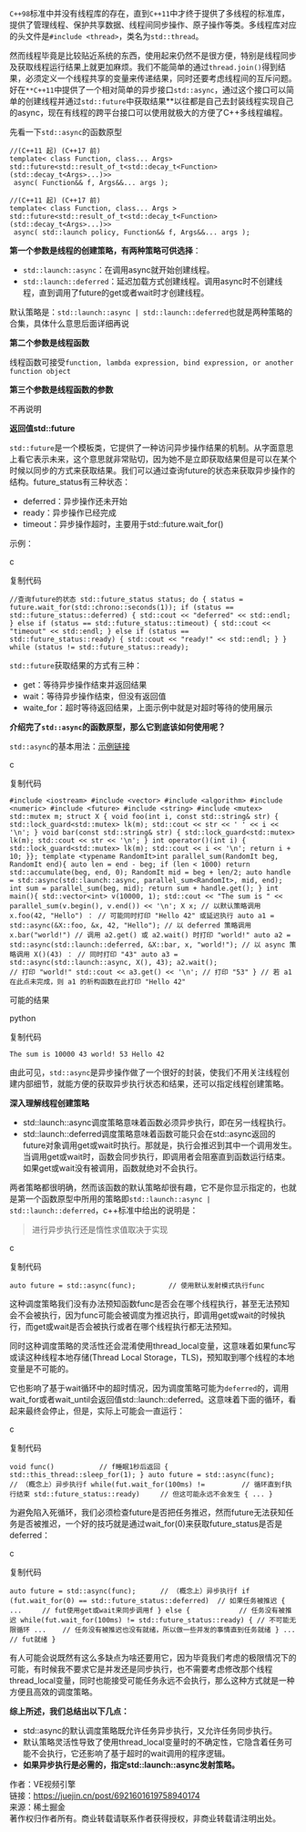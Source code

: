 `C++98`标准中并没有线程库的存在，直到`C++11`中才终于提供了多线程的标准库，提供了管理线程、保护共享数据、线程间同步操作、原子操作等类。多线程库对应的头文件是`#include <thread>`，类名为`std::thread`。

然而线程毕竟是比较贴近系统的东西，使用起来仍然不是很方便，特别是线程同步及获取线程运行结果上就更加麻烦。我们不能简单的通过`thread.join()`得到结果，必须定义一个线程共享的变量来传递结果，同时还要考虑线程间的互斥问题。好在`**C++11`中提供了一个相对简单的异步接口`std::async`，通过这个接口可以简单的创建线程并通过`std::future`中获取结果**以往都是自己去封装线程实现自己的async，现在有线程的跨平台接口可以使用就极大的方便了C++多线程编程。

先看一下`std::async`的函数原型
```
//(C++11 起) (C++17 前)
template< class Function, class... Args>
std::future<std::result_of_t<std::decay_t<Function>(std::decay_t<Args>...)>>
 async( Function&& f, Args&&... args );
 
//(C++11 起) (C++17 前)
template< class Function, class... Args >
std::future<std::result_of_t<std::decay_t<Function>(std::decay_t<Args>...)>>
 async( std::launch policy, Function&& f, Args&&... args );
 ```

**第一个参数是线程的创建策略，有两种策略可供选择**：

-   `std::launch::async`：在调用async就开始创建线程。
-   `std::launch::deferred`：延迟加载方式创建线程。调用async时不创建线程，直到调用了future的get或者wait时才创建线程。

默认策略是：`std::launch::async | std::launch::deferred`也就是两种策略的合集，具体什么意思后面详细再说

**第二个参数是线程函数**

线程函数可接受`function, lambda expression, bind expression, or another function object`

**第三个参数是线程函数的参数**

不再说明

**返回值std::future**

`std::future`是一个模板类，它提供了一种访问异步操作结果的机制。从字面意思上看它表示未来，这个意思就非常贴切，因为她不是立即获取结果但是可以在某个时候以同步的方式来获取结果。我们可以通过查询future的状态来获取异步操作的结构。future_status有三种状态：

-   deferred：异步操作还未开始
-   ready：异步操作已经完成
-   timeout：异步操作超时，主要用于std::future.wait_for()

示例：

c

复制代码

`//查询future的状态
std::future_status status;
do {
 status = future.wait_for(std::chrono::seconds(1));
 if (status == std::future_status::deferred) {
 std::cout << "deferred" << std::endl;
 } else if (status == std::future_status::timeout) {
 std::cout << "timeout" << std::endl;
 } else if (status == std::future_status::ready) {
 std::cout << "ready!" << std::endl;
 }
} while (status != std::future_status::ready);` 

`std::future`获取结果的方式有三种：

-   get：等待异步操作结束并返回结果
-   wait：等待异步操作结束，但没有返回值
-   waite_for：超时等待返回结果，上面示例中就是对超时等待的使用展示

**介绍完了`std::async`的函数原型，那么它到底该如何使用呢？**

`std::async`的基本用法：[示例链接](https://link.juejin.cn?target=https%3A%2F%2Fwww.apiref.com%2Fcpp-zh%2Fcpp%2Fthread%2Fasync.html "https://www.apiref.com/cpp-zh/cpp/thread/async.html")

c

复制代码

`#include <iostream>
#include <vector>
#include <algorithm>
#include <numeric>
#include <future>
#include <string>
#include <mutex>
std::mutex m;
struct X {
 void foo(int i, const std::string& str) {
 std::lock_guard<std::mutex> lk(m);
 std::cout << str << ' ' << i << '\n';
 }
 void bar(const std::string& str) {
 std::lock_guard<std::mutex> lk(m);
 std::cout << str << '\n';
 }
 int operator()(int i) {
 std::lock_guard<std::mutex> lk(m);
 std::cout << i << '\n';
 return i + 10;
 }};
template <typename RandomIt>int parallel_sum(RandomIt beg, RandomIt end){
 auto len = end - beg;
 if (len < 1000)
 return std::accumulate(beg, end, 0);
 RandomIt mid = beg + len/2;
 auto handle = std::async(std::launch::async,
 parallel_sum<RandomIt>, mid, end);
 int sum = parallel_sum(beg, mid);
 return sum + handle.get();
}
int main(){
 std::vector<int> v(10000, 1);
 std::cout << "The sum is " << parallel_sum(v.begin(), v.end()) << '\n';
 X x;
 // 以默认策略调用 x.foo(42, "Hello") ：
 // 可能同时打印 "Hello 42" 或延迟执行
 auto a1 = std::async(&X::foo, &x, 42, "Hello");
 // 以 deferred 策略调用 x.bar("world!")
 // 调用 a2.get() 或 a2.wait() 时打印 "world!"
 auto a2 = std::async(std::launch::deferred, &X::bar, x, "world!");
 // 以 async 策略调用 X()(43) ：
 // 同时打印 "43"
 auto a3 = std::async(std::launch::async, X(), 43);
 a2.wait();                     // 打印 "world!"
 std::cout << a3.get() << '\n'; // 打印 "53"
} // 若 a1 在此点未完成，则 a1 的析构函数在此打印 "Hello 42"` 

可能的结果

python

复制代码

`The sum is 10000
43
world!
53
Hello 42` 

由此可见，`std::async`是异步操作做了一个很好的封装，使我们不用关注线程创建内部细节，就能方便的获取异步执行状态和结果，还可以指定线程创建策略。

**深入理解线程创建策略**

-   std::launch::async调度策略意味着函数必须异步执行，即在另一线程执行。
-   std::launch::deferred调度策略意味着函数可能只会在std::async返回的future对象调用get或wait时执行。那就是，执行会推迟到其中一个调用发生。当调用get或wait时，函数会同步执行，即调用者会阻塞直到函数运行结束。如果get或wait没有被调用，函数就绝对不会执行。

两者策略都很明确，然而该函数的默认策略却很有趣，它不是你显示指定的，也就是第一个函数原型中所用的策略即`std::launch::async | std::launch::deferred`，c++标准中给出的说明是：

> 进行异步执行还是惰性求值取决于实现

c

复制代码

`auto future = std::async(func);        // 使用默认发射模式执行func` 

这种调度策略我们没有办法预知函数func是否会在哪个线程执行，甚至无法预知会不会被执行，因为func可能会被调度为推迟执行，即调用get或wait的时候执行，而get或wait是否会被执行或者在哪个线程执行都无法预知。

同时这种调度策略的灵活性还会混淆使用thread_local变量，这意味着如果func写或读这种线程本地存储(Thread Local Storage，TLS)，预知取到哪个线程的本地变量是不可能的。

它也影响了基于wait循环中的超时情况，因为调度策略可能为`deferred`的，调用wait_for或者wait_until会返回值std::launch::deferred。这意味着下面的循环，看起来最终会停止，但是，实际上可能会一直运行：

c

复制代码

`void func()           // f睡眠1秒后返回
{
 std::this_thread::sleep_for(1);
}
auto future = std::async(func);      // （概念上）异步执行f
while(fut.wait_for(100ms) !=         // 循环直到f执行结束
 std::future_status::ready)     // 但这可能永远不会发生
{
 ...
}` 

为避免陷入死循环，我们必须检查future是否把任务推迟，然而future无法获知任务是否被推迟，一个好的技巧就是通过wait_for(0)来获取future_status是否是deferred：

c

复制代码

`auto future = std::async(func);      // （概念上）异步执行f
if (fut.wait_for(0) == std::future_status::deferred)  // 如果任务被推迟
{
 ...     // fut使用get或wait来同步调用f
} else {            // 任务没有被推迟
 while(fut.wait_for(100ms) != std::future_status::ready) { // 不可能无限循环
 ...    // 任务没有被推迟也没有就绪，所以做一些并发的事情直到任务就绪
 }
 ...        // fut就绪
}` 

有人可能会说既然有这么多缺点为啥还要用它，因为毕竟我们考虑的极限情况下的可能，有时候我不要求它是并发还是同步执行，也不需要考虑修改那个线程thread_local变量，同时也能接受可能任务永远不会执行，那么这种方式就是一种方便且高效的调度策略。

**综上所述，我们总结出以下几点：**

-   std::async的默认调度策略既允许任务异步执行，又允许任务同步执行。
-   默认策略灵活性导致了使用thread_local变量时的不确定性，它隐含着任务可能不会执行，它还影响了基于超时的wait调用的程序逻辑。
-   **如果异步执行是必需的，指定std::launch::async发射策略。**

  

作者：VE视频引擎  
链接：https://juejin.cn/post/6921601619758940174  
来源：稀土掘金  
著作权归作者所有。商业转载请联系作者获得授权，非商业转载请注明出处。
<!--stackedit_data:
eyJoaXN0b3J5IjpbNDMzODU1NzkyLDczMDk5ODExNl19
-->